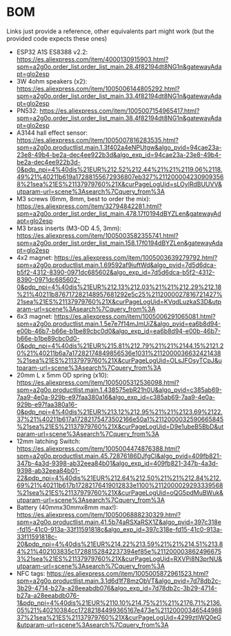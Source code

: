 # BOM

Links just provide a reference, other equivalents part might work (but the provided code expects these ones)

* ESP32 A1S ES8388 v2.2: https://es.aliexpress.com/item/4000130915903.html?spm=a2g0o.order_list.order_list_main.28.4f82194dt8NG1n&gatewayAdapt=glo2esp
* 3W 4ohm speakers (x2): https://es.aliexpress.com/item/1005006144805292.html?spm=a2g0o.order_list.order_list_main.33.4f82194dt8NG1n&gatewayAdapt=glo2esp
* PN532: https://es.aliexpress.com/item/1005007154965417.html?spm=a2g0o.order_list.order_list_main.38.4f82194dt8NG1n&gatewayAdapt=glo2esp
* A3144 hall effect sensor: https://es.aliexpress.com/item/1005007816283535.html?spm=a2g0o.productlist.main.1.3f402a4eNPUtgw&algo_pvid=94cae23a-23e8-49b4-be2a-dec4ee922b3d&algo_exp_id=94cae23a-23e8-49b4-be2a-dec4ee922b3d-0&pdp_npi=4%40dis%21EUR%212.52%212.44%21%21%2119.06%2118.49%21%40211b619a17288155672936807eb327%2112000042309093568%21sea%21ES%21137979760%21X&curPageLogUid=sLOylRdBUUVV&utparam-url=scene%3Asearch%7Cquery_from%3A
* M3 screws (6mm, 8mm, best to order the mix): https://es.aliexpress.com/item/32794842281.html?spm=a2g0o.order_list.order_list_main.478.17f0194dBYZLen&gatewayAdapt=glo2esp
* M3 brass inserts (M3-OD 4.5, 3mm): https://es.aliexpress.com/item/1005003582355741.html?spm=a2g0o.order_list.order_list_main.158.17f0194dBYZLen&gatewayAdapt=glo2esp
* 4x2 magnet: https://es.aliexpress.com/item/1005003639279792.html?spm=a2g0o.productlist.main.1.69592af9iuftWd&algo_pvid=7d5d6dca-b5f2-4312-8390-0971dc685602&algo_exp_id=7d5d6dca-b5f2-4312-8390-0971dc685602-0&pdp_npi=4%40dis%21EUR%212.13%212.03%21%21%212.29%212.18%21%40211b876717282148957681292e5c25%2112000027816721427%21sea%21ES%21137979760%21X&curPageLogUid=KVqdLuzkaS3D&utparam-url=scene%3Asearch%7Cquery_from%3A
* 6x3 magnet: https://es.aliexpress.com/item/1005006291065081.html?spm=a2g0o.productlist.main.1.5e7e7f14mJmUiZ&algo_pvid=ea6b8d94-e00b-46b7-b66e-b1be89cbc0d0&algo_exp_id=ea6b8d94-e00b-46b7-b66e-b1be89cbc0d0-0&pdp_npi=4%40dis%21EUR%215.81%212.79%21%21%2144.15%2121.20%21%40211b6a7a17282174849856536e1031%2112000036632421438%21sea%21ES%21137979760%21X&curPageLogUid=OLsJFOsyTCpJ&utparam-url=scene%3Asearch%7Cquery_from%3A
* 20mm L x 5mm OD spring (x10): https://es.aliexpress.com/item/1005005312536098.html?spm=a2g0o.productlist.main.1.438575ebR21h0U&algo_pvid=c385ab69-7aa9-4e0a-929b-e97faa380a16&algo_exp_id=c385ab69-7aa9-4e0a-929b-e97faa380a16-0&pdp_npi=4%40dis%21EUR%213.12%212.95%21%21%2123.69%2122.37%21%40211b617a17282175473502166e50a1%2112000032590665845%21sea%21ES%21137979760%21X&curPageLogUid=D9e1ubeB5BbD&utparam-url=scene%3Asearch%7Cquery_from%3A
* 12mm latching Switch: https://es.aliexpress.com/item/1005004474876388.html?spm=a2g0o.productlist.main.45.72876186DJfgCl&algo_pvid=409fb821-347b-4a3d-9398-ab32eea84b01&algo_exp_id=409fb821-347b-4a3d-9398-ab32eea84b01-22&pdp_npi=4%40dis%21EUR%212.64%212.50%21%21%212.84%212.69%21%40211b617b17282176419012833e1100%2112000029293339568%21sea%21ES%21137979760%21X&curPageLogUid=oQG5pdMuBWuk&utparam-url=scene%3Asearch%7Cquery_from%3A
* Battery (40mmx30mmx8mm max!): https://es.aliexpress.com/item/1005006888230329.html?spm=a2g0o.productlist.main.41.5b74aRSXaRSX1Z&algo_pvid=397c318e-fd15-41c0-913a-33f11591818c&algo_exp_id=397c318e-fd15-41c0-913a-33f11591818c-20&pdp_npi=4%40dis%21EUR%214.22%213.59%21%21%214.51%213.84%21%402103835c17288152842237394ef85e%2112000038624966753%21sea%21ES%21137979760%21X&curPageLogUid=RXVPi8N3prNU&utparam-url=scene%3Asearch%7Cquery_from%3A
* NFC tags: https://es.aliexpress.com/item/1005005872961523.html?spm=a2g0o.productlist.main.3.1d6d1f78mzObVT&algo_pvid=7d78db2c-3b29-4714-b27a-a28eeabdb076&algo_exp_id=7d78db2c-3b29-4714-b27a-a28eeabdb076-1&pdp_npi=4%40dis%21EUR%2110.10%214.75%21%21%2176.71%2136.05%21%40210384cc17282184499365167e473e%2112000034654498837%21sea%21ES%21137979760%21X&curPageLogUid=4299ztlWQ0eG&utparam-url=scene%3Asearch%7Cquery_from%3A
